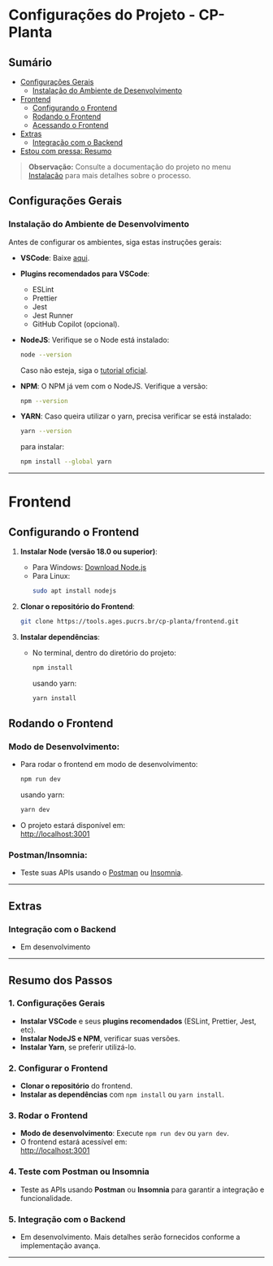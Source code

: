 # **Configurações do Projeto - CP-Planta**

## Sumário

- [Configurações Gerais](#configurações-gerais)
  - [Instalação do Ambiente de Desenvolvimento](#instalação-do-ambiente-de-desenvolvimento)
- [Frontend](#frontend)
  - [Configurando o Frontend](#configurando-o-frontend)
  - [Rodando o Frontend](#rodando-o-frontend)
  - [Acessando o Frontend](#postmaninsomnia)
- [Extras](#extras)
  - [Integração com o Backend](#integração-com-o-backend)
- [Estou com pressa: Resumo](#resumo-dos-passos)

> **Observação:** Consulte a documentação do projeto no menu [Instalação](https://tools.ages.pucrs.br/cp-planta/wiki/-/wikis/instalacao) para mais detalhes sobre o processo.

## **Configurações Gerais**

### **Instalação do Ambiente de Desenvolvimento**

Antes de configurar os ambientes, siga estas instruções gerais:

- **VSCode**: Baixe [aqui](https://code.visualstudio.com/download).

- **Plugins recomendados para VSCode**:  
  - ESLint
  - Prettier
  - Jest
  - Jest Runner
  - GitHub Copilot (opcional).

- **NodeJS**: Verifique se o Node está instalado:
  ```bash
  node --version
  ```
  Caso não esteja, siga o [tutorial oficial](https://nodejs.org/en/download/).

- **NPM**: O NPM já vem com o NodeJS. Verifique a versão:
  ```bash
  npm --version
  ```
- **YARN**: Caso queira utilizar o yarn, precisa verificar se está instalado:
  ```bash
  yarn --version
  ```
  para instalar: 
    ```bash
  npm install --global yarn
  ```
---

# **Frontend**

## **Configurando o Frontend**

1. **Instalar Node (versão 18.0 ou superior)**:
   - Para Windows: [Download Node.js](https://nodejs.org/en/download/package-manager/)
   - Para Linux:
     ```bash
     sudo apt install nodejs
     ```

2. **Clonar o repositório do Frontend**:
   ```bash
   git clone https://tools.ages.pucrs.br/cp-planta/frontend.git
   ```

3. **Instalar dependências**:
   - No terminal, dentro do diretório do projeto:
     ```bash
     npm install
     ```
     usando yarn:
     ```bash
     yarn install
     ```

## **Rodando o Frontend**

### **Modo de Desenvolvimento**:

- Para rodar o frontend em modo de desenvolvimento:
  ```bash
  npm run dev
  ```
  usando yarn:
  ```bash
  yarn dev
  ```

- O projeto estará disponível em:  
  [http://localhost:3001](http://localhost:3001)

### **Postman/Insomnia**:

- Teste suas APIs usando o [Postman](https://www.postman.com/) ou [Insomnia](https://insomnia.rest/download).

---

## **Extras**

### Integração com o Backend
- Em desenvolvimento

---
## **Resumo dos Passos**

### 1. **Configurações Gerais**

- **Instalar VSCode** e seus **plugins recomendados** (ESLint, Prettier, Jest, etc).
- **Instalar NodeJS e NPM**, verificar suas versões. 
- **Instalar Yarn**, se preferir utilizá-lo.

### 2. **Configurar o Frontend**

- **Clonar o repositório** do frontend.
- **Instalar as dependências** com `npm install` ou `yarn install`.

### 3. **Rodar o Frontend**

- **Modo de desenvolvimento**: Execute `npm run dev` ou `yarn dev`.
- O frontend estará acessível em:  
  [http://localhost:3001](http://localhost:3001)

### 4. **Teste com Postman ou Insomnia**

- Teste as APIs usando **Postman** ou **Insomnia** para garantir a integração e funcionalidade.

### 5. **Integração com o Backend**

- Em desenvolvimento. Mais detalhes serão fornecidos conforme a implementação avança.

---

